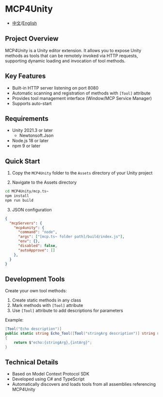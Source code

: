# MCP4Unity

- [中文](./README_CN.md)/[English](./README.md)

## Project Overview

MCP4Unity is a Unity editor extension. It allows you to expose Unity methods as tools that can be remotely invoked via HTTP requests, supporting dynamic loading and invocation of tool methods.

## Key Features

- Built-in HTTP server listening on port 8080
- Automatic scanning and registration of methods with `[Tool]` attribute
- Provides tool management interface (Window/MCP Service Manager)
- Supports auto-start

## Requirements

- Unity 2021.3 or later
  - Newtonsoft.Json
- Node.js 18 or later
- npm 9 or later

## Quick Start

1. Copy the `MCP4Unity` folder to the `Assets` directory of your Unity project

2. Navigate to the Assets directory

```bash
cd MCP4Unity/mcp.ts~
npm install
npm run build
```

3. JSON configuration

```json
{
  "mcpServers": {
    "mcp4unity": {
      "command": "node",
      "args": ["[mcp.ts~ folder path]/build/index.js"],
      "env": {},
      "disabled": false,
      "autoApprove": []
    },
  }
}
```

## Development Tools

Create your own tool methods:

1. Create static methods in any class
2. Mark methods with `[Tool]` attribute
3. Use `[Tool]` attribute to add descriptions for parameters

Example:

```csharp
[Tool("Echo description")]
public static string Echo_Tool([Tool("stringArg description")] string stringArg, [Tool("intArg description")] int intArg)
{
    return $"echo:{stringArg},{intArg}";
}
```

## Technical Details

- Based on Model Context Protocol SDK
- Developed using C# and TypeScript
- Automatically discovers and loads tools from all assemblies referencing MCP4Unity
